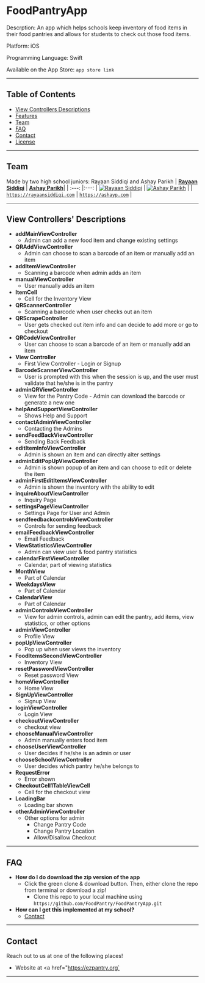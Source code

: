 # FoodPantryApp
Descrption: An app which helps schools keep inventory of food items in their food pantries and allows for students to check out those food items.

Platform: iOS

Programming Language: Swift

Available on the App Store: `app store link` 

---

## Table of Contents 
- [View Controllers Descriptions](#View-Controllers'-Descriptions)
- [Features](#features)
- [Team](#team)
- [FAQ](#faq)
- [Contact](#contact)
- [License](#license)


---


## Team
Made by two high school juniors: Rayaan Siddiqi and Ashay Parikh
| <a href="https://rayaansiddiqi.com" target="_blank">**Rayaan Siddiqi**</a> | <a href="https://ashayp.com" target="_blank">**Ashay Parikh**</a>| 
| :---: |:---:
| [![Rayaan Siddiqi](https://avatars1.githubusercontent.com/u/4284691?v=3&s=200)](https://rayaansiddiqi.com)    | [![Ashay Parikh](https://avatars1.githubusercontent.com/u/4284691?v=3&s=200)](https://ashayp.com) | 
| <a href="https://rayaansiddiqi.com" target="_blank">`https://rayaansiddiqi.com`</a> | <a href="https://ashayp.com" target="_blank">`https://ashayp.com`</a> | 


---

## View Controllers' Descriptions

- **addMainViewController**
    - Admin can add a new food item and change existing settings
- **QRAddViewController**
    - Admin can choose to scan a barcode of an item or manually add an item    
- **addItemViewController**
    - Scanning a barcode when admin adds an item
- **manualViewController**
    - User manually adds an item
- **ItemCell**
    - Cell for the Inventory View
- **QRScannerController**
    - Scanning a barcode when user checks out an item   
- **QRScrapeController**
    - User gets checked out item info and can decide to add more or go to checkout
- **QRCodeViewController**
    - User can choose to scan a barcode of an item or manually add an item      
- **View Controller**
    - First View Controller - Login or Signup
- **BarcodeScannerViewController**
    - User is prompted with this when the session is up, and the user must validate that he/she is in the pantry  
- **adminQRViewController**
    - View for the Pantry Code - Admin can download the barcode or generate a new one  
- **helpAndSupportViewController**
    - Shows Help and Support  
- **contactAdminViewController**
    - Contacting the Admins
- **sendFeedBackViewController**
    - Sending Back Feedback  
- **editItemInfoViewController**
    - Admin is shown an item and can directly alter settings  
- **adminEditPopUpViewController**
    - Admin is shown popup of an item and can choose to edit or delete the item
- **adminFirstEditItemsViewController**
    - Admin is shown the inventory with the ability to edit 
- **inquireAboutViewController**
    - Inquiry Page  
- **settingsPageViewController**
    - Settings Page for User and Admin  
- **sendfeedbackcontrolsViewController**
    - Controls for sending feedback
- **emailFeedbackViewController**
    - Email Feedback  
- **ViewStatisticsViewController**
    - Admin can view user & food pantry statistics  
- **calendarFirstViewController**
    - Calendar, part of viewing statistics  
- **MonthView**
    - Part of Calendar  
- **WeekdaysView**
    - Part of Calendar
- **CalendarView**
    - Part of Calendar  
- **adminControlsViewController**
    - View for admin controls, admin can edit the pantry, add items, view statistics, or other options  
- **adminViewController**
    - Profile View 
- **popUpViewController**
    - Pop up when user views the inventory  
- **FoodItemsSecondViewController**
    - Inventory View   
- **resetPasswordViewController**
    - Reset password View 
- **homeViewController**
    - Home View  
- **SignUpViewController**
    - Signup View  
- **loginViewController**
    - Login View
- **checkoutViewController**
    - checkout view
- **chooseManualViewController**
    - Admin manually enters food item
- **chooseUserViewController**
    - User decides if he/she is an admin or user
- **chooseSchoolViewController**
    - User decides which pantry he/she belongs to 
- **RequestError**
    - Error shown
- **CheckoutCell1TableViewCell**
    - Cell for the checkout view
- **LoadingBar**
    - Loading bar shown
- **otherAdminViewController**
    -  Other options for admin 
       - Change Pantry Code
       - Change Pantry Location
       - Allow/Disallow Checkout
---

## FAQ

- **How do I do download the zip version of the app**
    - Click the green clone & download button. Then, either clone the repo from terminal or download a zip!
        - Clone this repo to your local machine using `https://github.com/FoodPantry/FoodPantryApp.git`
- **How can I get this implemented at my school?**
    - [Contact](#Contact)
---

## Contact

Reach out to us at one of the following places!

- Website at <a href="https://ezpantry.org`</a>

---

